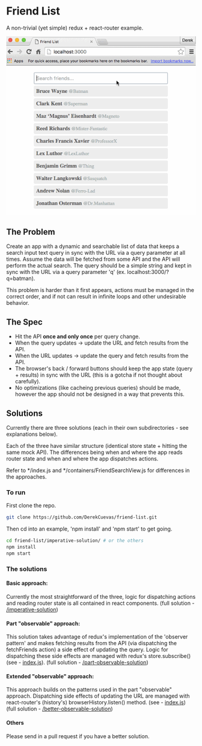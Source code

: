 # Friend List
A non-trivial (yet simple) redux + react-router example.

![alt tag](friendlist.gif)

## The Problem
Create an app with a dynamic and searchable list of data that keeps a search input text query in sync with the URL via a query parameter at all times. Assume the data will be fetched from some API and the API will perform the actual search. The query should be a simple string and kept in sync with the URL via a query parameter 'q' (ex. localhost:3000/?q=batman).

This problem is harder than it first appears, actions must be managed in the correct order, and if not can result in infinite loops and other undesirable behavior.

## The Spec
- Hit the API **once and only once** per query change.
- When the query updates -> update the URL and fetch results from the API.
- When the URL updates -> update the query and fetch results from the API.
- The browser's back / forward buttons should keep the app state (query + results) in sync with the URL (this is a gotcha if not thought about carefully).
- No optimizations (like cacheing previous queries) should be made, however the app should not be designed in a way that prevents this.

## Solutions
Currently there are three solutions (each in their own subdirectories - see explanations below).

Each of the three have similar structure (identical store state + hitting the same mock API). The differences being when and where the app reads router state and when and where the app dispatches actions.

Refer to \*/index.js and \*/containers/FriendSearchView.js for differences in the approaches.

### To run
First clone the repo.

```sh
git clone https://github.com/DerekCuevas/friend-list.git
```

Then cd into an example, 'npm install' and 'npm start' to get going.

```sh
cd friend-list/imperative-solution/ # or the others
npm install
npm start
```

### The solutions

#### Basic approach:
Currently the most straightforward of the three, logic for dispatching actions and reading router state is all contained in react components. (full solution - [/imperative-solution](imperative-solution/))

#### Part "observable" approach:
This solution takes advantage of redux's implementation of the 'observer pattern' and makes fetching results from the API (via dispatching the fetchFriends action) a side effect of updating the query. Logic for dispatching these side effects are managed with redux's store.subscribe() (see - [index.js](part-observable-solution/index.js#L14)). (full solution - [/part-observable-solution](part-observable-solution/))

#### Extended "observable" approach:
This approach builds on the patterns used in the part "observable" approach. Dispatching side effects of updating the URL are managed with react-router's (history's) browserHistory.listen() method. (see - [index.js](better-observable-solution/index.js#L28)) (full solution - [/better-observable-solution](better-observable-solution/))

#### Others
Please send in a pull request if you have a better solution.
